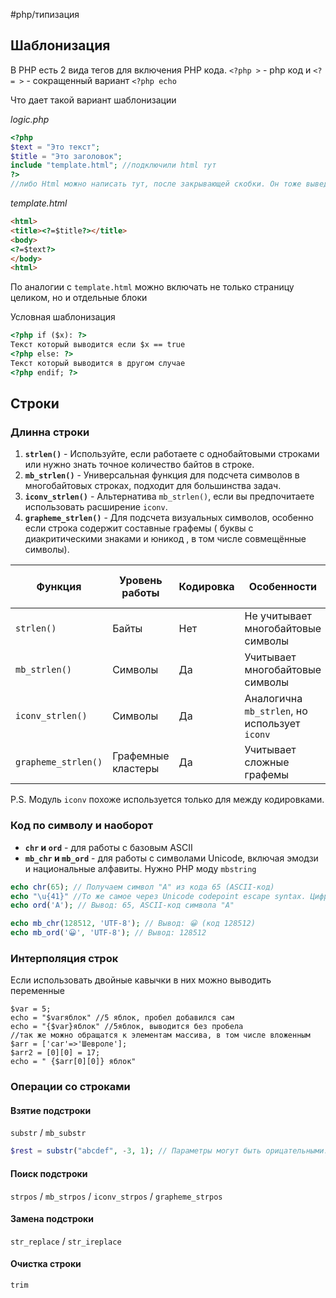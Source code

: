 #php/типизация 

## Шаблонизация

В PHP есть 2 вида тегов для включения PHP кода.
`<?php >` - php код
и
`<?= >` - сокращенный вариант `<?php echo`

Что дает такой вариант шаблонизации

*logic.php*
```php
<?php
$text = "Это текст";
$title = "Это заголовок";
include "template.html"; //подключили html тут
?>
//либо Html можно написать тут, после закрывающей скобки. Он тоже выведется на страницу
```

*template.html*
```html
<html>
<title><?=$title?></title>
<body>
<?=$text?>
</body>
<html>
```

По аналогии с `template.html` можно включать не только страницу целиком, но и отдельные блоки

Условная шаблонизация
```html
<?php if ($x): ?>
Текст который выводится если $x == true
<?php else: ?>
Текст который выводится в другом случае
<?php endif; ?>
```


## Строки

### Длинна строки

1. **`strlen()`** - Используйте, если работаете с однобайтовыми строками или нужно знать точное количество байтов в строке.
2. **`mb_strlen()`** - Универсальная функция для подсчета символов в многобайтовых строках, подходит для большинства задач.
3. **`iconv_strlen()`** - Альтернатива `mb_strlen()`, если вы предпочитаете использовать расширение `iconv`.
4. **`grapheme_strlen()`** - Для подсчета визуальных символов, особенно если строка содержит составные графемы ( буквы с диакритическими знаками и юникод , в том числе совмещённые символы).

| Функция             | Уровень работы     | Кодировка | Особенности                                   | Пример "Привет" (UTF-8) | Пример "á" (графема) |
| ------------------- | ------------------ | --------- | --------------------------------------------- | ----------------------- | --------------------- |
| `strlen()`          | Байты              | Нет       | Не учитывает многобайтовые символы            | 12                      | 3                     |
| `mb_strlen()`       | Символы            | Да        | Учитывает многобайтовые символы               | 6                       | 2                     |
| `iconv_strlen()`    | Символы            | Да        | Аналогична `mb_strlen`, но использует `iconv` | 6                       | 2                     |
| `grapheme_strlen()` | Графемные кластеры | Да        | Учитывает сложные графемы                     | 6                       | 1                     |
P.S. Модуль `iconv`   похоже используется только для между кодировками.  
### Код по символу и наоборот

- **`chr` и `ord`** - для работы с базовым ASCII
- **`mb_chr` и `mb_ord`** - для работы с символами Unicode, включая эмодзи и национальные алфавиты. Нужно PHP моду `mbstring` 
```php
echo chr(65); // Получаем символ "A" из кода 65 (ASCII-код)
echo "\u{41}" //То же самое через Unicode codepoint escape syntax. Цифра другая потому что это UTF-8 код
echo ord('A'); // Вывод: 65, ASCII-код символа "A" 

echo mb_chr(128512, 'UTF-8'); // Вывод: 😀 (код 128512) 
echo mb_ord('😀', 'UTF-8'); // Вывод: 128512
```

### Интерполяция строк

Если использовать двойные кавычки в них можно выводить переменные

```
$var = 5;
echo = "$varяблок" //5 яблок, пробел добавился сам
echo = "{$var}яблок" //5яблок, выводится без пробела
//так же можно обращатся к элементам массива, в том числе вложенным
$arr = ['car'=>'Шевроле'];
$arr2 = [0][0] = 17;
echo = " {$arr[0][0]} яблок"

```


### Операции со строками

#### Взятие подстроки
`substr` / `mb_substr` 
```php
$rest = substr("abcdef", -3, 1); // Параметры могут быть орицательными. Возвращает «d» 
```

#### Поиск подстроки
`strpos` / `mb_strpos` / `iconv_strpos` / `grapheme_strpos`   

#### Замена подстроки
`str_replace` / `str_ireplace`

#### Очистка строки
`trim`
